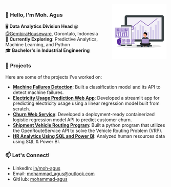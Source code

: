 <img src="https://raw.githubusercontent.com/mohammad-agus/mohammad-agus/refs/heads/main/images/pic.png" alt="analytics ilustration" min-width="400px" max-width="170px" width="170px" align="right">

### 👋 Hello, I'm Moh. Agus  
🖥️ **Data Analytics Division Head** @ [@GembiraHouseware](https://gembirahouseware.com/gembira/), Gorontalo, Indonesia  
🧿 **Currently Exploring**: Predictive Analytics, Machine Learning, and Python  
🎓 **Bachelor's in Industrial Engineering**

### 📂 **Projects**  
Here are some of the projects I’ve worked on:  
- **[Machine Failures Detection](https://github.com/mohammad-agus/machine-failures-detection)**: Built a classification model and its API to detect machine failures.
- **[Electricity Usage Prediction Web App](https://github.com/mohammad-agus/electricity-usage-prediction-web-app)**: Developed a streamlit app for predicting electricity usage using a linear regression model built from scratch.   
- **[Churn Web Service](https://github.com/mohammad-agus/churn-web-service)**: Developed a deployment-ready containerized logistic regression model API to predict customer churn.
- **[Shipment Vehicle Routing Program](https://github.com/mohammad-agus/shipment-vehicle-routing-program)**: Built a python program that utilizes the OpenRouteService API to solve the Vehicle Routing Problem (VRP).
- **[HR Analytics Using SQL and Power BI](https://github.com/mohammad-agus/hr-analytics-using-sql-and-powerbi)**: Analyzed human resources data using SQL & Power BI.


### 📫 **Let's Connect!**  
- LinkedIn: [in/moh-agus](https://www.linkedin.com/in/moh-agus/)
- Email: mohammad_agus@outlook.com
- GitHub: [mohammad-agus](https://github.com/mohammad-agus)  

